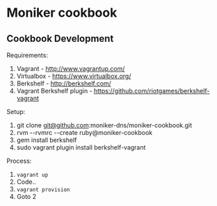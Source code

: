 # Moniker cookbook

## Cookbook Development

Requirements:

1. Vagrant - http://www.vagrantup.com/
2. Virtualbox - https://www.virtualbox.org/
3. Berkshelf - http://berkshelf.com/
4. Vagrant Berkshelf plugin - https://github.com/riotgames/berkshelf-vagrant

Setup:
1. git clone git@github.com:moniker-dns/moniker-cookbook.git
2. rvm --rvmrc --create ruby@moniker-cookbook
3. gem install berkshelf
4. sudo vagrant plugin install berkshelf-vagrant

Process:

1. `vagrant up`
2. Code..
3. `vagrant provision`
4. Goto 2

